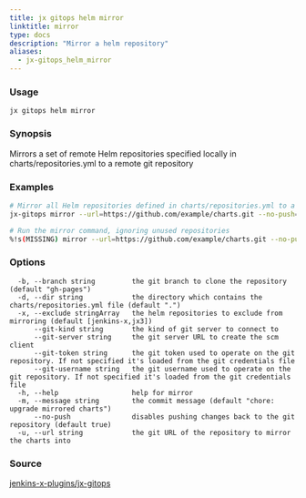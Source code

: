 ```yaml
---
title: jx gitops helm mirror
linktitle: mirror
type: docs
description: "Mirror a helm repository"
aliases:
  - jx-gitops_helm_mirror
---
```


### Usage

```
jx gitops helm mirror
```

### Synopsis

Mirrors a set of remote Helm repositories specified locally in charts/repositories.yml to a remote git repository

### Examples

  ```bash
  # Mirror all Helm repositories defined in charts/repositories.yml to a default github pages branch
  jx-gitops mirror --url=https://github.com/example/charts.git --no-push=false
  
  # Run the mirror command, ignoring unused repositories
  %!s(MISSING) mirror --url=https://github.com/example/charts.git --no-push=false --exclude=bitnami

  ```
### Options

```
  -b, --branch string         the git branch to clone the repository (default "gh-pages")
  -d, --dir string            the directory which contains the charts/repositories.yml file (default ".")
  -x, --exclude stringArray   the helm repositories to exclude from mirroring (default [jenkins-x,jx3])
      --git-kind string       the kind of git server to connect to
      --git-server string     the git server URL to create the scm client
      --git-token string      the git token used to operate on the git repository. If not specified it's loaded from the git credentials file
      --git-username string   the git username used to operate on the git repository. If not specified it's loaded from the git credentials file
  -h, --help                  help for mirror
  -m, --message string        the commit message (default "chore: upgrade mirrored charts")
      --no-push               disables pushing changes back to the git repository (default true)
  -u, --url string            the git URL of the repository to mirror the charts into
```



### Source

[jenkins-x-plugins/jx-gitops](https://github.com/jenkins-x-plugins/jx-gitops)
